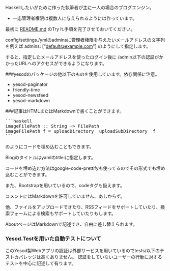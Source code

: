 Haskellしたいがために作った執筆者が主に一人の場合のブログエンジン。

* 一応管理者権限は複数人に与えられるようには作っています。

最初に [README.md](../README.md) のTry It.手順を完了させておいてください。

config/settings./ymlのadminsに管理者権限を与えたいメールアドレスの文字列を例えば
admins: ["default@example.com"]
のようにして指定します。

すると、指定したメールアドレスを使ったログイン後に
/admin以下の認証がかかったURLへのアクセスができるようになります。

###yesodのパッケージの他以下のものを使用しています。依存関係に注意。

* yesod-paginator
* friendly-time
* yesod-newsfeed
* yesod-markdown

###記事はHTMLまたはMarkdownで書くことができます。

<pre>
```haskell
imageFilePath :: String -> FilePath
imageFilePath f = uploadDirectory </> uploadSubDirectory </> f
```
</pre>
のようにコードを埋め込むこともできます。

Blogのタイトルはyamlのtitle:に指定します。

コードを埋め込む方法はgoogle-code-prettifyも使ってるのでその形式でも埋め込むことができます。

また、Bootstrapを用いているので、codeタグも扱えます。

コメントにはMarkdownを許可していません、あしからず。

他、ファイルをアップロードできたり、RSSフィードをサポートしていたり、検索フォームによる検索もサポートしていたりもします。

AboutページはMarkdownで記述でき、自由に差し替えられます。

### Yesod.Testを用いた自動テストについて
このYesod製Webアプリの認証は外部サービスを用いているのでtests/以下のテストカバレッジは高くありません。
認証をしていないユーザーの行動に対するテストを中心に記述して有ります。
